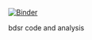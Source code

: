 [![Binder](http://mybinder.org/badge.svg)](http://mybinder.org:/repo/sad-/bdsr)

bdsr code and analysis
